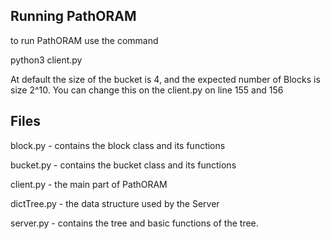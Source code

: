 ## Running PathORAM

to run PathORAM use the command 

python3 client.py

At default the size of the bucket is 4, and the expected number of Blocks is size 2^10. You can change this on the client.py on line 155 and 156

## Files
block.py - contains the block class and its functions

bucket.py - contains the bucket class and its functions

client.py - the main part of PathORAM

dictTree.py - the data structure used by the Server

server.py - contains the tree and basic functions of the tree.
